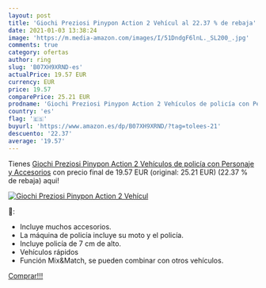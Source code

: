 ```yaml
---
layout: post
title: 'Giochi Preziosi Pinypon Action 2 Vehícul al 22.37 % de rebaja'
date: 2021-01-03 13:38:24
image: 'https://m.media-amazon.com/images/I/51DndgF6lnL._SL200_.jpg'
comments: true
category: ofertas
author: ring
slug: 'B07XH9XRND-es'
actualPrice: 19.57 EUR
currency: EUR
price: 19.57
comparePrice: 25.21 EUR
prodname: 'Giochi Preziosi Pinypon Action 2 Vehículos de policía con Personaje y Accesorios'
country: 'es'
flag: '🇪🇸'
buyurl: 'https://www.amazon.es/dp/B07XH9XRND/?tag=tolees-21'
descuento: '22.37'
average: '19.57'
---
```


Tienes [Giochi Preziosi Pinypon Action 2 Vehículos de policía con Personaje y Accesorios](https://www.amazon.es/dp/B07XH9XRND/?tag=tolees-21) con precio final de  19.57 EUR (original: 25.21 EUR) (22.37 %  de rebaja) aqui!

[![Giochi Preziosi Pinypon Action 2 Vehícul](https://m.media-amazon.com/images/I/51DndgF6lnL._SL200_.jpg)](https://www.amazon.es/dp/B07XH9XRND/?tag=tolees-21)

🔎:

- Incluye muchos accesorios.
- La máquina de policía incluye su moto y el policía.
- Incluye policía de 7 cm de alto.
- Vehículos rápidos
- Función Mix&Match, se pueden combinar con otros vehículos.

[Comprar!!!](https://www.amazon.es/dp/B07XH9XRND/?tag=tolees-21)
